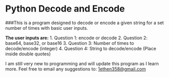 # Python Decode and Encode

###This is a program designed to decode or encode a given string for a set number of times with basic user inputs.

**The user inputs are:**
    1. Question 1: encode or decode
    2. Question 2: base64, base32, or base16
    3. Question 3: Number of times to decode/encode (integer)
    4. Question 4: String to decode/encode (Place inside double quotes)

I am still very new to programming and will update this program as I learn more.
Feel free to email any suggestions to: 1ethen358@gmail.com
